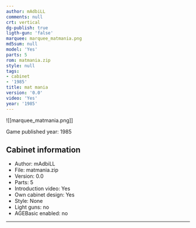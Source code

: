 ```yaml
---
author: mAdbiLL
comments: null
crt: vertical
dg-publish: true
ligth-gun: 'false'
marquee: marquee_matmania.png
md5sum: null
model: 'Yes'
parts: 5
rom: matmania.zip
style: null
tags:
- cabinet
- '1985'
title: mat mania
version: '0.0'
video: 'Yes'
year: '1985'
---
```


![[marquee_matmania.png]]

Game published year: 1985

## Cabinet information

- Author: mAdbiLL
- File: matmania.zip
- Version: 0.0
- Parts: 5
- Introduction video: Yes
- Own cabinet design: Yes
- Style: None
- Light guns: no
- AGEBasic enabled: no

---
